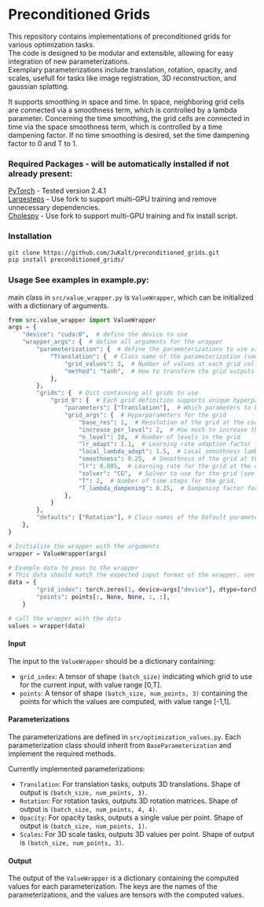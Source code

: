# Preconditioned Grids
This repository contains implementations of preconditioned grids for various optimization tasks.  
The code is designed to be modular and extensible, allowing for easy integration of new parameterizations.  
Exemplary parameterizations include translation, rotation, opacity, and scales, usefull for tasks like image registration, 3D reconstruction, and gaussian splatting.

It supports smoothing in space and time. In space, neighboring grid cells are connected via a smoothness term, which is controlled by a lambda parameter. Concerning the time smoothing, the grid cells are connected in time via the space smoothness term, which is controlled by a time dampening factor. If no time smoothing is desired, set the time dampening factor to 0 and T to 1.


### Required Packages - will be automatically installed if not already present:
[PyTorch](https://pytorch.org/) - Tested version 2.4.1  
[Largesteps](https://github.com/JuKalt/large-steps-pytorch-multiGPU.git) - Use fork to support multi-GPU training and remove unnecessary dependencies.  
[Cholespy](https://github.com/JuKalt/cholespy_multiGPU.git) - Use fork to support multi-GPU training and fix install script.  

### Installation
```bash
git clone https://github.com/JuKalt/preconditioned_grids.git
pip install preconditioned_grids/
```

### Usage See examples in example.py:
main class in `src/value_wrapper.py` is `ValueWrapper`, which can be initialized with a dictionary of arguments.
```python
from src.value_wrapper import ValueWrapper
args = {
    "device": "cuda:0",  # define the device to use
    "wrapper_args": {  # define all arguments for the wrapper
        "parameterization": {  # define the parameterizations to use via preconditioned grids
            "Translation": {  # Class name of the parameterization (see src/optimization_values.py)
                "grid_values": 3,  # Number of values at each grid cell
                "method": "tanh",  # How to transform the grid outputs (see src/optimization_values.py)
            },
        },
        "grids": {  # Dict containing all grids to use
            "grid_0": {  # Each grid definition supports unique hyperparameters
                "parameters": ["Translation"],  # Which parameters to bind to this grid
                "grid_args": {  # Hyperparameters for the grid
                    "base_res": 1,  # Resolution of the grid at the coarsest level
                    "increase_per_level": 2,  # How much to increase the resolution at each level
                    "n_level": 10,  # Number of levels in the grid
                    "lr_adapt": 1.1,  # Learning rate adaption factor forch each grid level
                    "local_lambda_adapt": 1.5,  # Local smoothness lambda adaption factor for each grid level
                    "smoothness": 0.25,  # Smoothness of the grid at the coarsest level
                    "lr": 0.005,  # Learning rate for the grid at the coarsest level
                    "solver": "CG",  # Solver to use for the grid (see src/grid/solver.py)
                    "T": 2,  # Number of time steps for the grid,
                    "T_lambda_dampening": 0.25,  # Dampening factor for the smoothness for the time connections
                },
            }
        },
        "defaults": ["Rotation"], # Class names of the Default parameterization 
    },
}

# Initialize the wrapper with the arguments
wrapper = ValueWrapper(args) 

# Example data to pass to the wrapper
# This data should match the expected input format of the wrapper. see example.py for more details.
data = {
        "grid_index": torch.zeros(1, device=args["device"], dtype=torch.long),
        "points": points[:, None, None, :, :],
    }

# call the wrapper with the data
values = wrapper(data)
```

#### Input
The input to the `ValueWrapper` should be a dictionary containing:
- `grid_index`: A tensor of shape `(batch_size)` indicating which grid to use for the current input, with value range [0,T].
- `points`: A tensor of shape `(batch_size, num_points, 3)` containing the points for which the values are computed, with value range [-1,1].

#### Parameterizations
The parameterizations are defined in `src/optimization_values.py`.
Each parameterization class should inherit from `BaseParameterization` and implement the required methods.

Currently implemented parameterizations:
- `Translation`: For translation tasks, outputs 3D translations. Shape of output is `(batch_size, num_points, 3)`.
- `Rotation`: For rotation tasks, outputs 3D rotation matrices. Shape of output is `(batch_size, num_points, 4, 4)`.
- `Opacity`: For opacity tasks, outputs a single value per point. Shape of output is `(batch_size, num_points, 1)`.
- `Scales`: For 3D scale tasks, outputs 3D values per point. Shape of output is `(batch_size, num_points, 3)`.

#### Output
The output of the `ValueWrapper` is a dictionary containing the computed values for each parameterization. The keys are the names of the parameterizations, and the values are tensors with the computed values.
